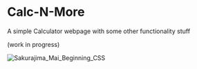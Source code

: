 # Calc-N-More

 A simple Calculator webpage with some other functionality stuff

 (work in progress)

![Sakurajima_Mai_Beginning_CSS](https://github.com/Nostalgiahh/Calc-N-More/assets/130674494/70c7ccb6-5244-4fd0-b77e-dda022599869)
